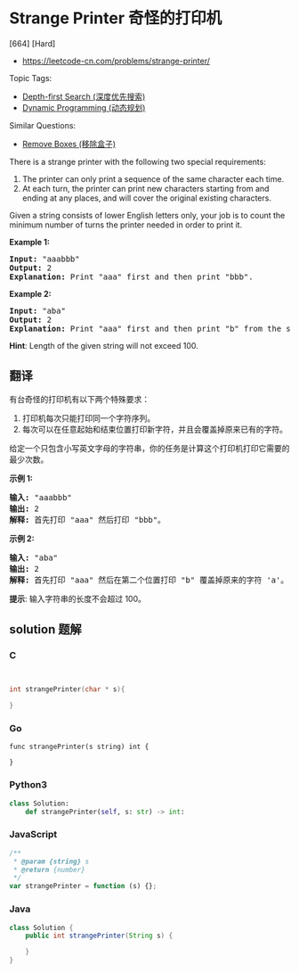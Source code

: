 # Strange Printer 奇怪的打印机

[664] [Hard]

- https://leetcode-cn.com/problems/strange-printer/

Topic Tags:

- [Depth-first Search (深度优先搜索)](https://leetcode-cn.com/tag/depth-first-search/)
- [Dynamic Programming (动态规划)](https://leetcode-cn.com/tag/dynamic-programming/)

Similar Questions:

- [Remove Boxes (移除盒子)](https://leetcode-cn.com/problems/remove-boxes/)

There is a strange printer with the following two special requirements:

1.  The printer can only print a sequence of the same character each time.
2.  At each turn, the printer can print new characters starting from and ending at any places, and will cover the original existing characters.

Given a string consists of lower English letters only, your job is to count the minimum number of turns the printer needed in order to print it.

**Example 1:**

<pre><b>Input:</b> "aaabbb"
<b>Output:</b> 2
<b>Explanation:</b> Print "aaa" first and then print "bbb".
</pre>

**Example 2:**

<pre><b>Input:</b> "aba"
<b>Output:</b> 2
<b>Explanation:</b> Print "aaa" first and then print "b" from the second place of the string, which will cover the existing character 'a'.
</pre>

**Hint**: Length of the given string will not exceed 100.

## 翻译

有台奇怪的打印机有以下两个特殊要求：

1.  打印机每次只能打印同一个字符序列。
2.  每次可以在任意起始和结束位置打印新字符，并且会覆盖掉原来已有的字符。

给定一个只包含小写英文字母的字符串，你的任务是计算这个打印机打印它需要的最少次数。

**示例 1:**

<pre><strong>输入:</strong> "aaabbb"
<strong>输出:</strong> 2
<strong>解释:</strong> 首先打印 "aaa" 然后打印 "bbb"。
</pre>

**示例 2:**

<pre><strong>输入:</strong> "aba"
<strong>输出:</strong> 2
<strong>解释:</strong> 首先打印 "aaa" 然后在第二个位置打印 "b" 覆盖掉原来的字符 'a'。</pre>

**提示**: 输入字符串的长度不会超过 100。

## solution 题解

### C

```c


int strangePrinter(char * s){

}


```

### Go

```golang
func strangePrinter(s string) int {

}
```

### Python3

```python
class Solution:
    def strangePrinter(self, s: str) -> int:

```

### JavaScript

```javascript
/**
 * @param {string} s
 * @return {number}
 */
var strangePrinter = function (s) {};
```

### Java

```java
class Solution {
    public int strangePrinter(String s) {

    }
}
```
